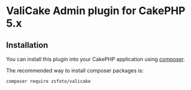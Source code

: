 # ValiCake Admin plugin for CakePHP 5.x

## Installation

You can install this plugin into your CakePHP application using [composer](https://getcomposer.org).

The recommended way to install composer packages is:

```
composer require zsfoto/valicake
```
